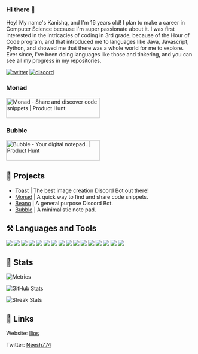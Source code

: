 ### Hi there 👋

Hey! My name's Kanishq, and I'm 16 years old! I plan to make a career in Computer Science because I'm super passionate about it. I was first interested in the intricacies of coding in 3rd grade, because of the Hour of Code program, and that introduced me to languages like Java, Javascript, Python, and showed me that there was a whole world for me to explore. Ever since, I've been doing languages like those and tinkering, and you can see all my progress in my repositories.

[![twitter](https://img.shields.io/badge/twitter-1DA1F2?style=for-the-badge&logo=twitter&logoColor=white)](https://twitter.com/Neesh774) 
[![discord](https://img.shields.io/discord/646470157996261406?color=%235865F2&label=Discord&style=for-the-badge)](https://discord.gg/4Hd8MxuJkv)
### Monad
<a href="https://www.producthunt.com/posts/monad?utm_source=badge-featured&utm_medium=badge&utm_souce=badge-monad" target="_blank"><img src="https://api.producthunt.com/widgets/embed-image/v1/featured.svg?post_id=325718&theme=light" alt="Monad - Share and discover code snippets | Product Hunt" style="width: 250px; height: 54px;" width="250" height="54" /></a>
### Bubble
<a href="https://www.producthunt.com/posts/bubble-bccad9aa-c34b-4be8-ac4b-4fe0603ef62b?utm_source=badge-featured&utm_medium=badge&utm_souce=badge-bubble-bccad9aa-c34b-4be8-ac4b-4fe0603ef62b" target="_blank"><img src="https://api.producthunt.com/widgets/embed-image/v1/featured.svg?post_id=327614&theme=light" alt="Bubble - Your digital notepad. | Product Hunt" style="width: 250px; height: 54px;" width="250" height="54" /></a>

## 📂 Projects
- [Toast](https://discord.gg/b8ugMm7nvc) | The best image creation Discord Bot out there!
- [Monad](https://monad.ilioslabs.dev) | A quick way to find and share code snippets.
- [Beano](https://github.com/Neesh774/Beano) | A general purpose Discord Bot.
- [Bubble](https://bubble.ilioslabs.dev) | A minimalistic note pad.

## ⚒️ Languages and Tools
<p align="left">
  <img src="https://img.shields.io/badge/Java-orange?style=for-the-badge&logo=java&logoColor=white"/>
  <img src="https://img.shields.io/badge/python-blue?style=for-the-badge&logo=python&logoColor=white"/>
  <img src="https://img.shields.io/badge/javascript-yellow?style=for-the-badge&logo=javascript&logoColor=white"/>
  <img src="https://img.shields.io/badge/html-E34F26?style=for-the-badge&logo=HTML5&logoColor=white"/>
  <img src="https://img.shields.io/badge/css-1572B6?style=for-the-badge&logo=css3&logoColor=white"/>
  <img src="https://img.shields.io/badge/git-f1502f?style=for-the-badge&logo=git&logoColor=white"/>
  <img src="https://img.shields.io/badge/github-black?style=for-the-badge&logo=github&logoColor=white"/>
  <img src="https://img.shields.io/badge/react-61dbfb?style=for-the-badge&logo=react&logoColor=black"/>
  <img src="https://img.shields.io/badge/tailwind%20css-38B2AC?style=for-the-badge&logo=tailwind%20css&logoColor=white"/>
   <img src="https://img.shields.io/badge/typescript-3178C6?style=for-the-badge&logo=typescript&logoColor=white"/>
   <img src="https://img.shields.io/badge/postgres-blue?style=for-the-badge&logo=postgresql&logoColor=white"/>
  <img src="https://img.shields.io/badge/nextjs-000000?style=for-the-badge&logo=next.js&logoColor=white"/>
  <img src="https://img.shields.io/badge/express-000000?style=for-the-badge&logo=express&logoColor=white"/>
  <img src="https://img.shields.io/badge/nodejs-339933?style=for-the-badge&logo=node.js&logoColor=white"/>
  <img src="https://img.shields.io/badge/bootstrap-7952B3?style=for-the-badge&logo=bootstrap&logoColor=white"/>
  <img src="https://img.shields.io/badge/firebase-FFCA28?style=for-the-badge&logo=firebase&logoColor=black"/>
</p>

## 🧮 Stats
![Metrics](https://metrics.lecoq.io/Neesh774?template=classic&languages=1&languages.limit=8&languages.sections=most-used&languages.colors=github&languages.threshold=0%25&languages.indepth=false&languages.categories=markup%2C%20programming&languages.recent.categories=markup%2C%20programming&languages.recent.load=300&languages.recent.days=14&config.timezone=America%2FNew_York)

![GitHub Stats](https://github-readme-stats.vercel.app/api?username=neesh774&show_icons=true&locale=en)

![Streak Stats](https://github-readme-streak-stats.herokuapp.com/?user=neesh774)

## 🔗 Links
Website: [Ilios](https://www.ilioslabs.dev)

Twitter: [Neesh774](https://twitter.com/Neesh774)
